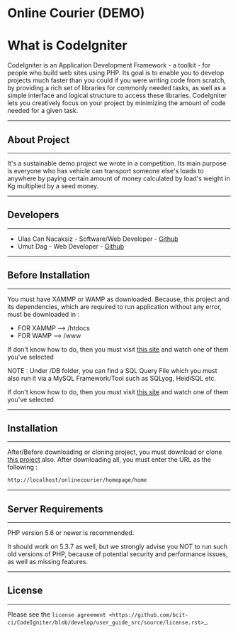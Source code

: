 # Online Courier (DEMO)
# What is CodeIgniter

CodeIgniter is an Application Development Framework - a toolkit - for people
who build web sites using PHP. Its goal is to enable you to develop projects
much faster than you could if you were writing code from scratch, by providing
a rich set of libraries for commonly needed tasks, as well as a simple
interface and logical structure to access these libraries. CodeIgniter lets
you creatively focus on your project by minimizing the amount of code needed
for a given task.

*****************
## About Project
*****************

It's a sustainable demo project we wrote in a competition. Its main purpose is 
everyone who has vehicle can transport someone else's loads 
to anywhere by paying certain amount of money calculated by load's weight in Kg 
multiplied by a seed money.


*****************
## Developers
*****************
- Ulas Can Nacaksiz - Software/Web Developer - [Github](https://github.com/ulascannacaksiz)
- Umut Dag - Web Developer - [Github](https://github.com/umutdag1)

*******************
## Before Installation
*******************

You must have XAMMP or WAMP as downloaded. Because, this project and its 
dependencies, which are required to run application without any error, must
be downloaded in : <br/>
- FOR XAMMP --> /htdocs <br/>
- FOR WAMP --> /www <br/> 

If don't know how to do, then you must visit [this site](https://www.youtube.com/results?search_query=execute+php+in+xampp+)
and watch one of them you've selected

NOTE : Under /DB folder, you can find a SQL Query File which you must also run it via a MySQL Framework/Tool such as SQLyog, HeidiSQL etc. <br/>

If don't know how to do, then you must visit [this site](https://www.youtube.com/results?search_query=heidisql)
and watch one of them you've selected

*******************
## Installation
*******************

After/Before downloading or cloning project, you must download or clone 
[this project](https://github.com/umutdag1/onlinecourier_api) also. 
After downloading all, you must enter the URL as the following : <br/>

```sh 
http://localhost/onlinecourier/homepage/home 
```

*******************
## Server Requirements
*******************

PHP version 5.6 or newer is recommended.

It should work on 5.3.7 as well, but we strongly advise you NOT to run
such old versions of PHP, because of potential security and performance
issues, as well as missing features.

*******
## License
*******

Please see the `license
agreement <https://github.com/bcit-ci/CodeIgniter/blob/develop/user_guide_src/source/license.rst>`_.
